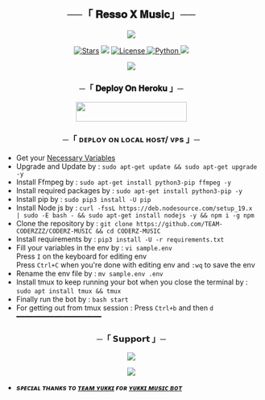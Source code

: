 <h2 align="center">
    ──「 𝐑𝐞𝐬𝐬𝐨 𝐗 𝐌𝐮𝐬𝐢𝐜」──
</h2>

<p align="center">
  <img src="https://telegra.ph/file/a03ce0f6022a3b4ee7d80.jpg">
</p>

<p align="center">
<a href="https://github.com/TEAM-CODERZZZ/CODERZ-MUSIC/stargazers"><img src="https://img.shields.io/github/stars/TEAM-CODERZZZ/CODERZ-MUSIC?color=black&logo=github&logoColor=black&style=for-the-badge" alt="Stars" /></a>
<a href="https://github.com/TEAM-CODERZZZ/CODERZ-MUSIC/network/members"> <img src="https://img.shields.io/github/forks/TEAM-CODERZZZ/CODERZ-MUSIC?color=black&logo=github&logoColor=black&style=for-the-badge" /></a>
<a href="https://github.com/TEAM-CODERZZZ/CODERZ-MUSIC/blob/master/LICENSE"> <img src="https://img.shields.io/badge/License-MIT-blueviolet?style=for-the-badge" alt="License" /> </a>
<a href="https://www.python.org/"> <img src="https://img.shields.io/badge/Written%20in-Python-orange?style=for-the-badge&logo=python" alt="Python" /> </a>
<a href="https://github.com/TEAM-CODERZZZ/CODERZ-MUSIC/commits/TEAM-CODERZZZ"> <img src="https://img.shields.io/github/last-commit/TEAM-CODERZZZ/CODERZ-MUSIC?color=blue&logo=github&logoColor=green&style=for-the-badge" /></a>
</p>

<p align="center">
  <img src="https://telegra.ph/file/a03ce0f6022a3b4ee7d80.jpg">
</p>

<h3 align="center">
    ─「 𝐃𝐞𝐩𝐥𝐨𝐲 𝐎𝐧 𝐇𝐞𝐫𝐨𝐤𝐮 」─
</h3>

<p align="center"><a href="https://dashboard.heroku.com/new?template=https://github.com/TEAM-CODERZZZ/CODERZ-MUSIC"> <img src="https://img.shields.io/badge/Deploy%20On%20Heroku-black?style=for-the-badge&logo=heroku" width="220" height="38.45"/></a></p>

<h3 align="center">
    ─「 ᴅᴇᴩʟᴏʏ ᴏɴ ʟᴏᴄᴀʟ ʜᴏsᴛ/ ᴠᴘs 」─
</h3>

- Get your [Necessary Variables](https://github.com/TEAM-CODERZZZ/CODERZ-MUSIC/blob/master/sample.env)
- Upgrade and Update by :
`sudo apt-get update && sudo apt-get upgrade -y`
- Install Ffmpeg by :
`sudo apt-get install python3-pip ffmpeg -y`
- Install required packages by :
`sudo apt-get install python3-pip -y`
- Install pip by :
`sudo pip3 install -U pip`
- Install Node js by :
`curl -fssL https://deb.nodesource.com/setup_19.x | sudo -E bash - && sudo apt-get install nodejs -y && npm i -g npm`
- Clone the repository by :
`git clone https://github.com/TEAM-CODERZZZ/CODERZ-MUSIC && cd CODERZ-MUSIC`
- Install requirements by :
`pip3 install -U -r requirements.txt`
- Fill your variables in the env by :
`vi sample.env`<br>
Press `I` on the keyboard for editing env<br>
Press `Ctrl+C` when you're done with editing env and `:wq` to save the env<br>
- Rename the env file by :
`mv sample.env .env`
- Install tmux to keep running your bot when you close the terminal by :
`sudo apt install tmux && tmux`
- Finally run the bot by :
`bash start`
- For getting out from tmux session : Press `Ctrl+b` and then `d`<br>
━━━━━━━━━━━━━━━━━━━━

<h3 align="center">
    ─「 𝗦𝘂𝗽𝗽𝗼𝗿𝘁 」─
</h3>

<p align="center">
<a href="https://telegram.me/Coderzzz_Support"><img src="https://img.shields.io/badge/-Support%20Group-blue.svg?style=for-the-badge&logo=Telegram"></a>
</p>

<p align="center">
<a href="https://telegram.me/Coderzzz_Updates"><img src="https://img.shields.io/badge/-Support%20Channel-blue.svg?style=for-the-badge&logo=Telegram"></a>
</p>

- <b> _sᴩᴇᴄɪᴀʟ ᴛʜᴀɴᴋs ᴛᴏ [ᴛᴇᴀᴍ ʏᴜᴋᴋɪ](https://github.com/TeamYukki) ғᴏʀ [ʏᴜᴋᴋɪ ᴍᴜsɪᴄ ʙᴏᴛ](https://github.com/TeamYukki/YukkiMusicBot)_ </b>
